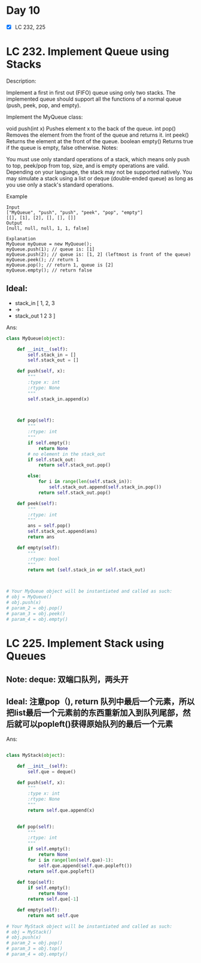 # Day 10

- [x] LC 232, 225

# LC 232. Implement Queue using Stacks

Description:

Implement a first in first out (FIFO) queue using only two stacks. The implemented queue should support all the functions of a normal queue (push, peek, pop, and empty).

Implement the MyQueue class:

void push(int x) Pushes element x to the back of the queue.
int pop() Removes the element from the front of the queue and returns it.
int peek() Returns the element at the front of the queue.
boolean empty() Returns true if the queue is empty, false otherwise.
Notes:

You must use only standard operations of a stack, which means only push to top, peek/pop from top, size, and is empty operations are valid.
Depending on your language, the stack may not be supported natively. You may simulate a stack using a list or deque (double-ended queue) as long as you use only a stack's standard operations.

Example
```
Input
["MyQueue", "push", "push", "peek", "pop", "empty"]
[[], [1], [2], [], [], []]
Output
[null, null, null, 1, 1, false]

Explanation
MyQueue myQueue = new MyQueue();
myQueue.push(1); // queue is: [1]
myQueue.push(2); // queue is: [1, 2] (leftmost is front of the queue)
myQueue.peek(); // return 1
myQueue.pop(); // return 1, queue is [2]
myQueue.empty(); // return false
```

## Ideal:

* stack_in  [  1, 2, 3  
*  ->  
* stack_out    1  2  3 ]



Ans:

```py
class MyQueue(object):

    def __init__(self):
        self.stack_in = []
        self.stack_out = []

    def push(self, x):
        """
        :type x: int
        :rtype: None
        """
        self.stack_in.append(x)

        

    def pop(self):
        """
        :rtype: int
        """
        if self.empty():
            return None
        # no element in the stack_out
        if self.stack_out:
            return self.stack_out.pop()

        else:
            for i in range(len(self.stack_in)):
                self.stack_out.append(self.stack_in.pop())
            return self.stack_out.pop()

    def peek(self):
        """
        :rtype: int
        """
        ans = self.pop()
        self.stack_out.append(ans)
        return ans

    def empty(self):
        """
        :rtype: bool
        """
        return not (self.stack_in or self.stack_out)



# Your MyQueue object will be instantiated and called as such:
# obj = MyQueue()
# obj.push(x)
# param_2 = obj.pop()
# param_3 = obj.peek()
# param_4 = obj.empty()
```

# LC 225. Implement Stack using Queues

## Note: deque: 双端口队列，两头开

## Ideal: 注意pop（), return 队列中最后一个元素，所以把list最后一个元素前的东西重新加入到队列尾部，然后就可以popleft()获得原始队列的最后一个元素
Ans:

```py

class MyStack(object):

    def __init__(self):
        self.que = deque()

    def push(self, x):
        """
        :type x: int
        :rtype: None
        """
        return self.que.append(x)
        

    def pop(self):
        """
        :rtype: int
        """
        if self.empty():
            return None
        for i in range(len(self.que)-1):
            self.que.append(self.que.popleft())
        return self.que.popleft()
    
    def top(self):
        if self.empty():
            return None
        return self.que[-1]

    def empty(self):
        return not self.que

# Your MyStack object will be instantiated and called as such:
# obj = MyStack()
# obj.push(x)
# param_2 = obj.pop()
# param_3 = obj.top()
# param_4 = obj.empty()
    
```
